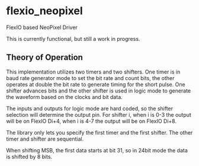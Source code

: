 # flexio_neopixel
FlexIO based NeoPixel Driver

This is currently functional, but still a work in progress.

## Theory of Operation

This implementation utilizes two timers and two shifters.  One timer is in baud rate generator mode to set the bit rate and count bits, the other operates at double the bit rate to generate timing for the short pulse.  One shifter advances bits and the other shifter is used in logic mode to generate the waveform based on the clocks and bit data.

The inputs and outputs for logic mode are hard coded, so the shifter selection will determine the output pin.  For shifter i, when i is 0-3 the output will be on FlexIO Di+4, when i is 4-7 the output will be on FlexIO Di+8.

The library only lets you specify the first timer and the first shifter.  The other timer and shifter are sequential.

When shifting MSB, the first data starts at bit 31, so in 24bit mode the data is shifted by 8 bits.
